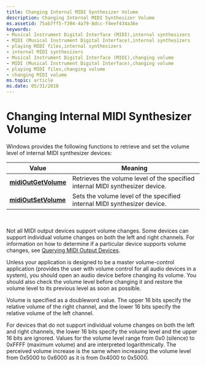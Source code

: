 ```yaml
---
title: Changing Internal MIDI Synthesizer Volume
description: Changing Internal MIDI Synthesizer Volume
ms.assetid: 75ab7ff5-f394-4a79-8dcc-f4eef434a36e
keywords:
- Musical Instrument Digital Interface (MIDI),internal synthesizers
- MIDI (Musical Instrument Digital Interface),internal synthesizers
- playing MIDI files,internal synthesizers
- internal MIDI synthesizers
- Musical Instrument Digital Interface (MIDI),changing volume
- MIDI (Musical Instrument Digital Interface),changing volume
- playing MIDI files,changing volume
- changing MIDI volume
ms.topic: article
ms.date: 05/31/2018
---
```


# Changing Internal MIDI Synthesizer Volume

Windows provides the following functions to retrieve and set the volume level of internal MIDI synthesizer devices:



| Value                                        | Meaning                                                                       |
|----------------------------------------------|-------------------------------------------------------------------------------|
| [**midiOutGetVolume**](https://msdn.microsoft.com/en-us/library/Dd798473(v=VS.85).aspx) | Retrieves the volume level of the specified internal MIDI synthesizer device. |
| [**midiOutSetVolume**](https://msdn.microsoft.com/en-us/library/Dd798480(v=VS.85).aspx) | Sets the volume level of the specified internal MIDI synthesizer device.      |



 

Not all MIDI output devices support volume changes. Some devices can support individual volume changes on both the left and right channels. For information on how to determine if a particular device supports volume changes, see [Querying MIDI Output Devices](querying-midi-output-devices.md).

Unless your application is designed to be a master volume-control application (provides the user with volume control for all audio devices in a system), you should open an audio device before changing its volume. You should also check the volume level before changing it and restore the volume level to its previous level as soon as possible.

Volume is specified as a doubleword value. The upper 16 bits specify the relative volume of the right channel, and the lower 16 bits specify the relative volume of the left channel.

For devices that do not support individual volume changes on both the left and right channels, the lower 16 bits specify the volume level and the upper 16 bits are ignored. Values for the volume level range from 0x0 (silence) to 0xFFFF (maximum volume) and are interpreted logarithmically. The perceived volume increase is the same when increasing the volume level from 0x5000 to 0x6000 as it is from 0x4000 to 0x5000.

 

 




